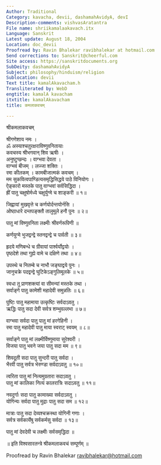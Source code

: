 ```yaml
---
Author: Traditional
Category: kavacha, devii, dashamahAvidyA, devI
Description-comments: vishvasAratantra
File name: shriikamalaakavach.itx
Language: Sanskrit
Latest update: August 18, 2004
Location: doc_devii
Proofread by: Ravin Bhalekar ravibhalekar at hotmail.com
Send corrections to: Sanskrit@cheerful.com
Site access: https://sanskritdocuments.org
SubDeity: dashamahAvidyA
Subject: philosophy/hinduism/religion
Sublocation: devii
Text title: kamalAkavacham.h
Transliterated by: WebD
engtitle: kamalA kavacham
itxtitle: kamalAkavacham
title: कमलाकवचम्

---
```

  
 श्रीकमलाकवचम्   
  
श्रीगणेशाय नमः ।  
ॐ अस्याश्चतुरक्षराविष्णुवनितायाः  
कवचस्य श्रीभगवान् शिव ऋषीः ।  
अनुष्टुप्छन्दः । वाग्भवा देवता ।  
वाग्भवं बीजम् । लज्जा शक्तिः ।  
रमा कीलकम् । कामबीजात्मकं कवचम् ।  
मम सुकवित्वपाण्डित्यसमृद्धिसिद्धये पाठे विनियोगः ।  
ऐङ्कारो मस्तके पातु वाग्भवां सर्वसिद्धिदा ।  
ह्रीं पातु चक्षुषोर्मध्ये चक्षुर्युग्मे च शाङ्करी ॥ १॥  
  
जिह्वायां मुखवृत्ते च कर्णयोर्दन्तयोर्नसि ।  
ओष्ठाधारे दन्तपङ्क्तौ तालुमूले हनौ पुनः ॥ २॥  
  
पातु मां विष्णुवनिता लक्ष्मीः श्रीवर्णरूपिणी ॥  
  
कर्णयुग्मे भुजद्वन्द्वे स्तनद्वन्द्वे च पार्वती ॥ ३॥  
  
हृदये मणिबन्धे च ग्रीवायां पार्श्वर्योद्वयोः ।  
पृष्ठदेशे तथा गुह्ये वामे च दक्षिणे तथा ॥ ४॥  
  
उपस्थे च नितम्बे च नाभौ जङ्घाद्वये पुनः ।  
जानुचक्रे पदद्वन्द्वे घुटिकेऽङ्गुलिमूलके ॥ ५॥  
  
स्वधा तु प्राणशक्त्यां वा सीमन्यां मस्तके तथा ।  
सर्वाङ्गे पातु कामेशी महादेवी समुन्नतिः ॥ ६॥  
  
पुष्टिः पातु महामाया उत्कृष्टिः सर्वदाऽवतु ।  
ऋद्धिः पातु सदा देवी सर्वत्र शम्भुवल्लभा ॥ ७॥  
  
वाग्भवा सर्वदा पातु पातु मां हरगेहिनी ।  
रमा पातु महादेवी पातु माया स्वराट् स्वयम् ॥ ८॥  
  
सर्वाङ्गे पातु मां लक्ष्मीर्विष्णुमाया सुरेश्वरी ।  
विजया पातु भवने जया पातु सदा मम ॥ ९॥  
  
शिवदूती सदा पातु सुन्दरी पातु सर्वदा ।  
भैरवी पातु सर्वत्र भेरुण्डा सर्वदाऽवतु ॥ १०॥  
  
त्वरिता पातु मां नित्यमुग्रतारा सदाऽवतु ।  
पातु मां कालिका नित्यं कालरात्रिः सदाऽवतु ॥ ११॥  
  
नवदुर्गाः सदा पातु कामाख्या सर्वदाऽवतु ।  
योगिन्यः सर्वदा पातु मुद्राः पातु सदा सम ॥ १२॥  
  
मात्राः पातु सदा देव्यश्चक्रस्था योगिनी गणाः ।  
सर्वत्र सर्वकार्येषु सर्वकर्मसु सर्वदा ॥ १३॥  
  
पातु मां देवदेवी च लक्ष्मीः सर्वसमृद्धिदा ॥  
  
॥ इति विश्वसारतन्त्रे श्रीकमलाकवचं सम्पूर्णम् ॥  
  
  
Proofread by Ravin Bhalekar ravibhalekar@hotmail.com  

